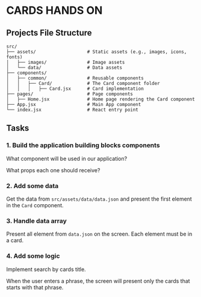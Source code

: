 # CARDS HANDS ON

## Projects File Structure
```
src/
├── assets/                   # Static assets (e.g., images, icons, fonts)
│   ├── images/               # Image assets
│   └── data/                 # Data assets 
├── components/
│   ├── common/               # Reusable components
│   │   ├── Card/             # The Card component folder
│   │   │   ├── Card.jsx      # Card implementation
├── pages/                    # Page components
│   ├── Home.jsx              # Home page rendering the Card component
├── App.jsx                   # Main App component
└── index.jsx                 # React entry point
```

## Tasks
### 1. Build the application building blocks components
What component will be used in our application?

What props each one should receive? 
### 2. Add some data
Get the data from `src/assets/data/data.json` and present the first element in the `Card` component.
### 3. Handle data array
Present all element from `data.json` on the screen. Each element must be in a card.
### 4. Add some logic
Implement search by cards title. 

When the user enters a phrase, the screen will present only the cards that starts with that phrase.
